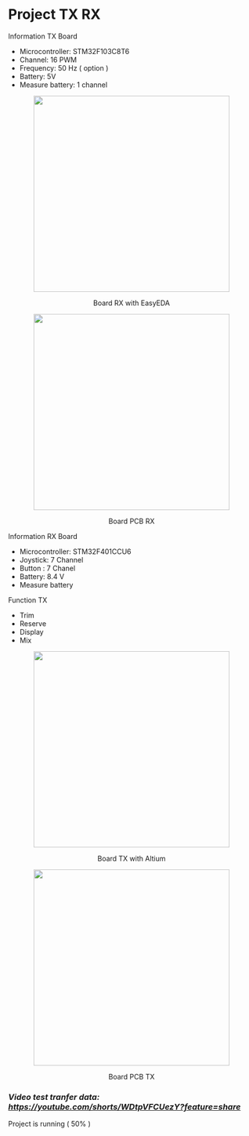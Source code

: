 # Project TX RX

Information TX Board
- Microcontroller: STM32F103C8T6
- Channel: 16 PWM
- Frequency: 50 Hz ( option )
- Battery: 5V
- Measure battery: 1 channel
<p align="center">
  <img src="https://github.com/quyleHCMUT/ProjectTXRX/blob/main/image/PCBRX.png" width="400" />
</p>
<p align="center">
  Board RX with EasyEDA
</p>
<p align="center">
  <img src="https://github.com/quyleHCMUT/ProjectTXRX/blob/main/image/PCBTX_2.jpg" width="400" />
</p>
<p align="center">
  Board PCB RX
</p>

Information RX Board
- Microcontroller: STM32F401CCU6
- Joystick: 7 Channel
- Button : 7 Chanel
- Battery: 8.4 V
- Measure battery

Function TX
- Trim
- Reserve
- Display
- Mix
<p align="center">
  <img src="https://github.com/quyleHCMUT/ProjectTXRX/blob/main/image/PCBTX.png" width="400" />
</p>
<p align="center">
  Board TX with Altium
</p>
<p align="center">
  <img src="https://github.com/quyleHCMUT/ProjectTXRX/blob/main/image/PCB_TX.jpg" width="400" />
</p>
<p align="center">
  Board PCB TX
</p>

### ***Video test tranfer data:*** *https://youtube.com/shorts/WDtpVFCUezY?feature=share*

Project is running ( 50% )
